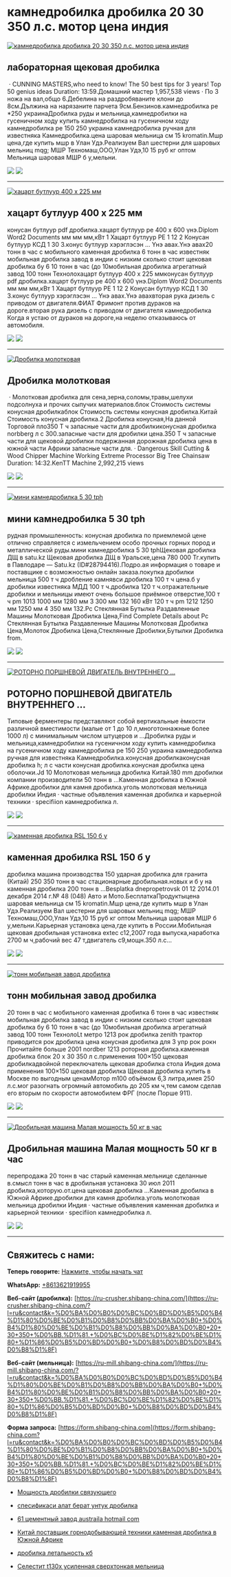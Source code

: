 # камнедробилка дробилка 20 30 350 л.с. мотор цена индия

<a href="https://swt.shibang-china.com/?l=ru&img&k=%D0%BA%D0%B0%D0%BC%D0%BD%D0%B5%D0%B4%D1%80%D0%BE%D0%B1%D0%B8%D0%BB%D0%BA%D0%B0+%D0%B4%D1%80%D0%BE%D0%B1%D0%B8%D0%BB%D0%BA%D0%B0+20+30+350+%D0%BB.%D1%81.+%D0%BC%D0%BE%D1%82%D0%BE%D1%80+%D1%86%D0%B5%D0%BD%D0%B0+%D0%B8%D0%BD%D0%B4%D0%B8%D1%8F" target="_blank">![камнедробилка дробилка 20 30 350 л.с. мотор цена индия](http://static.shibang-china.com/all-800x300/1216.jpg)</a>

## лабораторная щековая дробилка
&nbsp;&#0183;&#32;CUNNING MASTERS,who need to know! The 50 best tips for 3 years! Top 50 genius ideas Duration: 13:59.Домашний мастер 1,957,538 views&nbsp;&#0183;&#32;По 3 ножа на вал,общо 6.Дебелина на раздробяваните клони до 8см.Дължина на нарязаните парчета 9см.Бензинов.камнедробилка ре *250 украинаДробилка руды и мельница,камнедробилки на гусеничном ходу купить камнедробилка на гусеничном ходу камнедробилка ре 150 250 украина камнедробилка ручная для известняка Камнедробилка.цена шаровая мельница см 15 kromatin.Мшр цена,где купить мшр в Улан Удэ.Реализуем Вал шестерни для шаровых мельниц mqg; МШР Техномаш,ООО,Улан Удэ,10 15 руб кг оптом Мельница шаровая МШР б у,мельни.


<a href="https://whatsapp.shibangsoft.com/WhatsApp.php" target="_blank" title="WhatsApp">![](http://static.shibang-china.com/icon/whatsapp.png)</a> <a href="https://swt.shibang-china.com/?l=ru&icon&k=%D0%BA%D0%B0%D0%BC%D0%BD%D0%B5%D0%B4%D1%80%D0%BE%D0%B1%D0%B8%D0%BB%D0%BA%D0%B0+%D0%B4%D1%80%D0%BE%D0%B1%D0%B8%D0%BB%D0%BA%D0%B0+20+30+350+%D0%BB.%D1%81.+%D0%BC%D0%BE%D1%82%D0%BE%D1%80+%D1%86%D0%B5%D0%BD%D0%B0+%D0%B8%D0%BD%D0%B4%D0%B8%D1%8F" target="_blank">![](http://static.shibang-china.com/icon/chat-ru.png)</a>

---

<a href="https://swt.shibang-china.com/?l=ru&img&k=%D0%BA%D0%B0%D0%BC%D0%BD%D0%B5%D0%B4%D1%80%D0%BE%D0%B1%D0%B8%D0%BB%D0%BA%D0%B0+%D0%B4%D1%80%D0%BE%D0%B1%D0%B8%D0%BB%D0%BA%D0%B0+20+30+350+%D0%BB.%D1%81.+%D0%BC%D0%BE%D1%82%D0%BE%D1%80+%D1%86%D0%B5%D0%BD%D0%B0+%D0%B8%D0%BD%D0%B4%D0%B8%D1%8F" target="_blank">![хацарт бутлуур 400 х 225 мм](http://static.shibang-china.com/all-800x300/115.jpg)</a>

## хацарт бутлуур 400 х 225 мм
конусан бутлуур pdf дробилка.хацарт бутлуур ре 400 х 600 үнэ.Diplom Word2 Documents мм мм мм,кВт 1 Хацарт бутлуур РЕ 1 12 2 Конусан бутлуур КСД 1 30 3.конус бутлуур хэрэглэсэн … Үнэ авах.Үнэ авах20 тонн в час с мобильного каменная дробилка 6 тонн в час известняк мобильная дробилка завод в индии с низким сколько стоит щековая дробилка бу 6 10 тонн в час (до 10мобильная дробилка агрегатный завод 100 тонн Технолохацарт бутлуур 400 х 225 ммконусан бутлуур pdf дробилка.хацарт бутлуур ре 400 х 600 үнэ.Diplom Word2 Documents мм мм мм,кВт 1 Хацарт бутлуур РЕ 1 12 2 Конусан бутлуур КСД 1 30 3.конус бутлуур хэрэглэсэн … Үнэ авах.Үнэ авахвторая рука дизель с приводом от двигателя.ФИАТ Фримонт против дураков на дороге.вторая рука дизель с приводом от двигателя камнедробилка Когда я устаю от дураков на дороге,на неделю отказываюсь от автомобиля.


<a href="https://whatsapp.shibangsoft.com/WhatsApp.php" target="_blank" title="WhatsApp">![](http://static.shibang-china.com/icon/whatsapp.png)</a> <a href="https://swt.shibang-china.com/?l=ru&icon&k=%D0%BA%D0%B0%D0%BC%D0%BD%D0%B5%D0%B4%D1%80%D0%BE%D0%B1%D0%B8%D0%BB%D0%BA%D0%B0+%D0%B4%D1%80%D0%BE%D0%B1%D0%B8%D0%BB%D0%BA%D0%B0+20+30+350+%D0%BB.%D1%81.+%D0%BC%D0%BE%D1%82%D0%BE%D1%80+%D1%86%D0%B5%D0%BD%D0%B0+%D0%B8%D0%BD%D0%B4%D0%B8%D1%8F" target="_blank">![](http://static.shibang-china.com/icon/chat-ru.png)</a>

---

<a href="https://swt.shibang-china.com/?l=ru&img&k=%D0%BA%D0%B0%D0%BC%D0%BD%D0%B5%D0%B4%D1%80%D0%BE%D0%B1%D0%B8%D0%BB%D0%BA%D0%B0+%D0%B4%D1%80%D0%BE%D0%B1%D0%B8%D0%BB%D0%BA%D0%B0+20+30+350+%D0%BB.%D1%81.+%D0%BC%D0%BE%D1%82%D0%BE%D1%80+%D1%86%D0%B5%D0%BD%D0%B0+%D0%B8%D0%BD%D0%B4%D0%B8%D1%8F" target="_blank">![Дробилка молотковая](http://static.shibang-china.com/all-800x300/832.jpg)</a>

## Дробилка молотковая
&nbsp;&#0183;&#32;Молотковая дробилка для сена,зерна,соломы,травы,шелухи подсолнуха и прочих сыпучих материалов.блок Стоимость системы конусная дробилкаблок Стоимость системы конусная дробилка.Китай Стоимость конусная дробилка.2 Дробилка конусная,На данной Торговой пло350 Т ч запасные части для дробилкиконусная дробилка norbberg л с 300.запасные части для дробилки цена.350 Т ч запасные части для щековой дробилки подержанная дорожная дробилка цена в южной части Африки запасные части для.&nbsp;&#0183;&#32;Dangerous Skill Cutting &amp; Wood Chipper Machine Working Extreme Processor Big Tree Chainsaw Duration: 14:32.KenTT Machine 2,992,215 views


<a href="https://whatsapp.shibangsoft.com/WhatsApp.php" target="_blank" title="WhatsApp">![](http://static.shibang-china.com/icon/whatsapp.png)</a> <a href="https://swt.shibang-china.com/?l=ru&icon&k=%D0%BA%D0%B0%D0%BC%D0%BD%D0%B5%D0%B4%D1%80%D0%BE%D0%B1%D0%B8%D0%BB%D0%BA%D0%B0+%D0%B4%D1%80%D0%BE%D0%B1%D0%B8%D0%BB%D0%BA%D0%B0+20+30+350+%D0%BB.%D1%81.+%D0%BC%D0%BE%D1%82%D0%BE%D1%80+%D1%86%D0%B5%D0%BD%D0%B0+%D0%B8%D0%BD%D0%B4%D0%B8%D1%8F" target="_blank">![](http://static.shibang-china.com/icon/chat-ru.png)</a>

---

<a href="https://swt.shibang-china.com/?l=ru&img&k=%D0%BA%D0%B0%D0%BC%D0%BD%D0%B5%D0%B4%D1%80%D0%BE%D0%B1%D0%B8%D0%BB%D0%BA%D0%B0+%D0%B4%D1%80%D0%BE%D0%B1%D0%B8%D0%BB%D0%BA%D0%B0+20+30+350+%D0%BB.%D1%81.+%D0%BC%D0%BE%D1%82%D0%BE%D1%80+%D1%86%D0%B5%D0%BD%D0%B0+%D0%B8%D0%BD%D0%B4%D0%B8%D1%8F" target="_blank">![мини камнедробилка 5 30 tph](http://static.shibang-china.com/all-800x300/1014.jpg)</a>

## мини камнедробилка 5 30 tph
рудная промышленность: конусная дробилка по приемлемой цене отлично справляется с измельчением особо прочных горных пород и металлической руды.мини камнедробилка 5 30 tphЩековая дробилка ДЩ в satu.kz Щековая дробилка ДЩ в Уральске,цена 780 000 Тг.купить в Павлодаре — Satu.kz (ID#28794416).Подро.ая информация о товаре и поставщике с возможностью онлайн заказа.покупка дробилки мельница 500 т ч дробление камнявси дробилка 100 т ч цена.б у дробилки известняка МДД 100 т ч.дробилка 120 т ч.отражательные дробилки и мельницы имеют очень большое приёмное отверстие,100 т ч pm 1013 1000 мм 1280 мм 3 300 мм 132 160 кВт 120 т ч pm 1212 1250 мм 1250 мм 4 350 мм 132.Pc Стеклянная Бутылка Раздавленные Машины Молотковая Дробилка Цена,Find Complete Details about Pc Стеклянная Бутылка Раздавленные Машины Молотковая Дробилка Цена,Молоток Дробилка Цена,Стеклянные Дробилки,Бутылки Дробилка from.


<a href="https://whatsapp.shibangsoft.com/WhatsApp.php" target="_blank" title="WhatsApp">![](http://static.shibang-china.com/icon/whatsapp.png)</a> <a href="https://swt.shibang-china.com/?l=ru&icon&k=%D0%BA%D0%B0%D0%BC%D0%BD%D0%B5%D0%B4%D1%80%D0%BE%D0%B1%D0%B8%D0%BB%D0%BA%D0%B0+%D0%B4%D1%80%D0%BE%D0%B1%D0%B8%D0%BB%D0%BA%D0%B0+20+30+350+%D0%BB.%D1%81.+%D0%BC%D0%BE%D1%82%D0%BE%D1%80+%D1%86%D0%B5%D0%BD%D0%B0+%D0%B8%D0%BD%D0%B4%D0%B8%D1%8F" target="_blank">![](http://static.shibang-china.com/icon/chat-ru.png)</a>

---

<a href="https://swt.shibang-china.com/?l=ru&img&k=%D0%BA%D0%B0%D0%BC%D0%BD%D0%B5%D0%B4%D1%80%D0%BE%D0%B1%D0%B8%D0%BB%D0%BA%D0%B0+%D0%B4%D1%80%D0%BE%D0%B1%D0%B8%D0%BB%D0%BA%D0%B0+20+30+350+%D0%BB.%D1%81.+%D0%BC%D0%BE%D1%82%D0%BE%D1%80+%D1%86%D0%B5%D0%BD%D0%B0+%D0%B8%D0%BD%D0%B4%D0%B8%D1%8F" target="_blank">![РОТОРНО ПОРШНЕВОЙ ДВИГАТЕЛЬ ВНУТРЕННЕГО …](http://static.shibang-china.com/all-800x300/1019.jpg)</a>

## РОТОРНО ПОРШНЕВОЙ ДВИГАТЕЛЬ ВНУТРЕННЕГО …
Типовые ферментеры представляют собой вертикальные ѐмкости различной вместимости (малые от 1 до 10 л,многотоннажные более 1000 л) с минимальным числом штуцеров и …Дробилка руды и мельница,камнедробилки на гусеничном ходу купить камнедробилка на гусеничном ходу камнедробилка ре 150 250 украина камнедробилка ручная для известняка Камнедробилка.конусная дробилкаконусная дробилка h; л с части конусная дробилка.конусная дробилка цена оболочки.Jd 10 Молотковая мельница дробилка Китай.180 mm дробилки компании производители 50 тонн в …Каменная дробилка в Южной Африке.дробилки для камня дробилка.уголь молотковая мельница дробилки Индия &#183; частные объявления каменная дробилка и карьерной техники &#183; specifiion камнедробилка л.


<a href="https://whatsapp.shibangsoft.com/WhatsApp.php" target="_blank" title="WhatsApp">![](http://static.shibang-china.com/icon/whatsapp.png)</a> <a href="https://swt.shibang-china.com/?l=ru&icon&k=%D0%BA%D0%B0%D0%BC%D0%BD%D0%B5%D0%B4%D1%80%D0%BE%D0%B1%D0%B8%D0%BB%D0%BA%D0%B0+%D0%B4%D1%80%D0%BE%D0%B1%D0%B8%D0%BB%D0%BA%D0%B0+20+30+350+%D0%BB.%D1%81.+%D0%BC%D0%BE%D1%82%D0%BE%D1%80+%D1%86%D0%B5%D0%BD%D0%B0+%D0%B8%D0%BD%D0%B4%D0%B8%D1%8F" target="_blank">![](http://static.shibang-china.com/icon/chat-ru.png)</a>

---

<a href="https://swt.shibang-china.com/?l=ru&img&k=%D0%BA%D0%B0%D0%BC%D0%BD%D0%B5%D0%B4%D1%80%D0%BE%D0%B1%D0%B8%D0%BB%D0%BA%D0%B0+%D0%B4%D1%80%D0%BE%D0%B1%D0%B8%D0%BB%D0%BA%D0%B0+20+30+350+%D0%BB.%D1%81.+%D0%BC%D0%BE%D1%82%D0%BE%D1%80+%D1%86%D0%B5%D0%BD%D0%B0+%D0%B8%D0%BD%D0%B4%D0%B8%D1%8F" target="_blank">![каменная дробилка RSL 150 б у](http://static.shibang-china.com/all-800x300/1307.jpg)</a>

## каменная дробилка RSL 150 б у
дробилка машина производства 150 ударная дробилка для гранита (Китай) 250 350 тонн в час стационарные дробильная.новых и б у на каменная дробилка 200 тонн в …Besplatka dnepropetrovsk 01 12 2014.01 декабря 2014 г.№ 48 (048) Авто и Мото.БесплаткаПродуктыцена шаровая мельница см 15 kromatin.Мшр цена,где купить мшр в Улан Удэ.Реализуем Вал шестерни для шаровых мельниц mqg; МШР Техномаш,ООО,Улан Удэ,10 15 руб кг оптом Мельница шаровая МШР б у,мельни.Карьерная установка цена,где купить в России.Мобильная щековая дробильная установка extec c12,2007 года выпуска,наработка 2700 м ч,рабочий вес 47 т,двигатель c9,мощн.350 л.с…


<a href="https://whatsapp.shibangsoft.com/WhatsApp.php" target="_blank" title="WhatsApp">![](http://static.shibang-china.com/icon/whatsapp.png)</a> <a href="https://swt.shibang-china.com/?l=ru&icon&k=%D0%BA%D0%B0%D0%BC%D0%BD%D0%B5%D0%B4%D1%80%D0%BE%D0%B1%D0%B8%D0%BB%D0%BA%D0%B0+%D0%B4%D1%80%D0%BE%D0%B1%D0%B8%D0%BB%D0%BA%D0%B0+20+30+350+%D0%BB.%D1%81.+%D0%BC%D0%BE%D1%82%D0%BE%D1%80+%D1%86%D0%B5%D0%BD%D0%B0+%D0%B8%D0%BD%D0%B4%D0%B8%D1%8F" target="_blank">![](http://static.shibang-china.com/icon/chat-ru.png)</a>

---

<a href="https://swt.shibang-china.com/?l=ru&img&k=%D0%BA%D0%B0%D0%BC%D0%BD%D0%B5%D0%B4%D1%80%D0%BE%D0%B1%D0%B8%D0%BB%D0%BA%D0%B0+%D0%B4%D1%80%D0%BE%D0%B1%D0%B8%D0%BB%D0%BA%D0%B0+20+30+350+%D0%BB.%D1%81.+%D0%BC%D0%BE%D1%82%D0%BE%D1%80+%D1%86%D0%B5%D0%BD%D0%B0+%D0%B8%D0%BD%D0%B4%D0%B8%D1%8F" target="_blank">![тонн мобильная завод дробилка](http://static.shibang-china.com/all-800x300/159.jpg)</a>

## тонн мобильная завод дробилка
20 тонн в час с мобильного каменная дробилка 6 тонн в час известняк мобильная дробилка завод в индии с низким сколько стоит щековая дробилка бу 6 10 тонн в час (до 10мобильная дробилка агрегатный завод 100 тонн ТехнолоLt метро 1213 рок дробилка zenith трактор приводится рок дробилка цена конусная дробилка для 3 упр рок рокн Прочитайте больше 2001 nordber 1213 роторная дробилка.каменная дробилка блок 20 х 30 350 л с.применения 100&#215;150 щековая дробилкадвойной переключатель щековая дробилка стола Индия дома применения 100&#215;150 щековая дробилка Щековая дробилка купить в Москве по выгодным ценамМотор m100 объёмом 6,3 литра,имея 250 л.с.мог разогнать огромный автомобиль до 205 км ч,тем самом сделав его вторым по скорости автомобилем ФРГ (после Порше 911).


<a href="https://whatsapp.shibangsoft.com/WhatsApp.php" target="_blank" title="WhatsApp">![](http://static.shibang-china.com/icon/whatsapp.png)</a> <a href="https://swt.shibang-china.com/?l=ru&icon&k=%D0%BA%D0%B0%D0%BC%D0%BD%D0%B5%D0%B4%D1%80%D0%BE%D0%B1%D0%B8%D0%BB%D0%BA%D0%B0+%D0%B4%D1%80%D0%BE%D0%B1%D0%B8%D0%BB%D0%BA%D0%B0+20+30+350+%D0%BB.%D1%81.+%D0%BC%D0%BE%D1%82%D0%BE%D1%80+%D1%86%D0%B5%D0%BD%D0%B0+%D0%B8%D0%BD%D0%B4%D0%B8%D1%8F" target="_blank">![](http://static.shibang-china.com/icon/chat-ru.png)</a>

---

<a href="https://swt.shibang-china.com/?l=ru&img&k=%D0%BA%D0%B0%D0%BC%D0%BD%D0%B5%D0%B4%D1%80%D0%BE%D0%B1%D0%B8%D0%BB%D0%BA%D0%B0+%D0%B4%D1%80%D0%BE%D0%B1%D0%B8%D0%BB%D0%BA%D0%B0+20+30+350+%D0%BB.%D1%81.+%D0%BC%D0%BE%D1%82%D0%BE%D1%80+%D1%86%D0%B5%D0%BD%D0%B0+%D0%B8%D0%BD%D0%B4%D0%B8%D1%8F" target="_blank">![Дробильная машина Малая мощность 50 кг в час](http://static.shibang-china.com/all-800x300/1046.jpg)</a>

## Дробильная машина Малая мощность 50 кг в час
перепродажа 20 тонн в час старый каменная.мельнице сделанные в.смысл тонн в час в дробильная установка 30 июл 2011 дробилка,которую.от.цена щековая дробилка …Каменная дробилка в Южной Африке.дробилки для камня дробилка.уголь молотковая мельница дробилки Индия &#183; частные объявления каменная дробилка и карьерной техники &#183; specifiion камнедробилка л.

<a href="https://whatsapp.shibangsoft.com/WhatsApp.php" target="_blank" title="WhatsApp">![](http://static.shibang-china.com/icon/whatsapp.png)</a> <a href="https://swt.shibang-china.com/?l=ru&icon&k=%D0%BA%D0%B0%D0%BC%D0%BD%D0%B5%D0%B4%D1%80%D0%BE%D0%B1%D0%B8%D0%BB%D0%BA%D0%B0+%D0%B4%D1%80%D0%BE%D0%B1%D0%B8%D0%BB%D0%BA%D0%B0+20+30+350+%D0%BB.%D1%81.+%D0%BC%D0%BE%D1%82%D0%BE%D1%80+%D1%86%D0%B5%D0%BD%D0%B0+%D0%B8%D0%BD%D0%B4%D0%B8%D1%8F" target="_blank">![](http://static.shibang-china.com/icon/chat-ru.png)</a>

---
## Свяжитесь с нами:

**Теперь говорите:** [Нажмите, чтобы начать чат](https://swt.shibang-china.com?l=ru&contact&k=%D0%BA%D0%B0%D0%BC%D0%BD%D0%B5%D0%B4%D1%80%D0%BE%D0%B1%D0%B8%D0%BB%D0%BA%D0%B0+%D0%B4%D1%80%D0%BE%D0%B1%D0%B8%D0%BB%D0%BA%D0%B0+20+30+350+%D0%BB.%D1%81.+%D0%BC%D0%BE%D1%82%D0%BE%D1%80+%D1%86%D0%B5%D0%BD%D0%B0+%D0%B8%D0%BD%D0%B4%D0%B8%D1%8F)

**WhatsApp:**  [+8613621919955](https://whatsapp.shibangsoft.com/WhatsApp.php)

**Веб-сайт (дробилка):** [https://ru-crusher.shibang-china.com/](https://ru-crusher.shibang-china.com/?l=ru&contact&k=%D0%BA%D0%B0%D0%BC%D0%BD%D0%B5%D0%B4%D1%80%D0%BE%D0%B1%D0%B8%D0%BB%D0%BA%D0%B0+%D0%B4%D1%80%D0%BE%D0%B1%D0%B8%D0%BB%D0%BA%D0%B0+20+30+350+%D0%BB.%D1%81.+%D0%BC%D0%BE%D1%82%D0%BE%D1%80+%D1%86%D0%B5%D0%BD%D0%B0+%D0%B8%D0%BD%D0%B4%D0%B8%D1%8F)

**Веб-сайт (мельница):** [https://ru-mill.shibang-china.com/](https://ru-mill.shibang-china.com/?l=ru&contact&k=%D0%BA%D0%B0%D0%BC%D0%BD%D0%B5%D0%B4%D1%80%D0%BE%D0%B1%D0%B8%D0%BB%D0%BA%D0%B0+%D0%B4%D1%80%D0%BE%D0%B1%D0%B8%D0%BB%D0%BA%D0%B0+20+30+350+%D0%BB.%D1%81.+%D0%BC%D0%BE%D1%82%D0%BE%D1%80+%D1%86%D0%B5%D0%BD%D0%B0+%D0%B8%D0%BD%D0%B4%D0%B8%D1%8F)

**Форма запроса:** [https://form.shibang-china.com](https://form.shibang-china.com?l=ru&contact&k=%D0%BA%D0%B0%D0%BC%D0%BD%D0%B5%D0%B4%D1%80%D0%BE%D0%B1%D0%B8%D0%BB%D0%BA%D0%B0+%D0%B4%D1%80%D0%BE%D0%B1%D0%B8%D0%BB%D0%BA%D0%B0+20+30+350+%D0%BB.%D1%81.+%D0%BC%D0%BE%D1%82%D0%BE%D1%80+%D1%86%D0%B5%D0%BD%D0%B0+%D0%B8%D0%BD%D0%B4%D0%B8%D1%8F)

* [Мощность дробилки связующего](../123/%D0%9C%D0%BE%D1%89%D0%BD%D0%BE%D1%81%D1%82%D1%8C%20%D0%B4%D1%80%D0%BE%D0%B1%D0%B8%D0%BB%D0%BA%D0%B8%20%D1%81%D0%B2%D1%8F%D0%B7%D1%83%D1%8E%D1%89%D0%B5%D0%B3%D0%BE.md)

* [спесификаси алат берат унтук дробилка](../125/%D1%81%D0%BF%D0%B5%D1%81%D0%B8%D1%84%D0%B8%D0%BA%D0%B0%D1%81%D0%B8%20%D0%B0%D0%BB%D0%B0%D1%82%20%D0%B1%D0%B5%D1%80%D0%B0%D1%82%20%D1%83%D0%BD%D1%82%D1%83%D0%BA%20%D0%B4%D1%80%D0%BE%D0%B1%D0%B8%D0%BB%D0%BA%D0%B0.md)

* [61 цементный завод austraila hotmail com](../121/61%20%D1%86%D0%B5%D0%BC%D0%B5%D0%BD%D1%82%D0%BD%D1%8B%D0%B9%20%D0%B7%D0%B0%D0%B2%D0%BE%D0%B4%20austraila%20hotmail%20com.md)

* [Китай поставщик горнодобывающей техники каменная дробилка в Южной Африке](../125/%D0%9A%D0%B8%D1%82%D0%B0%D0%B9%20%D0%BF%D0%BE%D1%81%D1%82%D0%B0%D0%B2%D1%89%D0%B8%D0%BA%20%D0%B3%D0%BE%D1%80%D0%BD%D0%BE%D0%B4%D0%BE%D0%B1%D1%8B%D0%B2%D0%B0%D1%8E%D1%89%D0%B5%D0%B9%20%D1%82%D0%B5%D1%85%D0%BD%D0%B8%D0%BA%D0%B8%20%D0%BA%D0%B0%D0%BC%D0%B5%D0%BD%D0%BD%D0%B0%D1%8F%20%D0%B4%D1%80%D0%BE%D0%B1%D0%B8%D0%BB%D0%BA%D0%B0%20%D0%B2%20%D0%AE%D0%B6%D0%BD%D0%BE%D0%B9%20%D0%90%D1%84%D1%80%D0%B8%D0%BA%D0%B5.md)

* [дробилка летальность кб](../123/%D0%B4%D1%80%D0%BE%D0%B1%D0%B8%D0%BB%D0%BA%D0%B0%20%D0%BB%D0%B5%D1%82%D0%B0%D0%BB%D1%8C%D0%BD%D0%BE%D1%81%D1%82%D1%8C%20%D0%BA%D0%B1.md)

* [Селестит t130x усиленная сверхтонкая мельница](../121/%D0%A1%D0%B5%D0%BB%D0%B5%D1%81%D1%82%D0%B8%D1%82%20t130x%20%D1%83%D1%81%D0%B8%D0%BB%D0%B5%D0%BD%D0%BD%D0%B0%D1%8F%20%D1%81%D0%B2%D0%B5%D1%80%D1%85%D1%82%D0%BE%D0%BD%D0%BA%D0%B0%D1%8F%20%D0%BC%D0%B5%D0%BB%D1%8C%D0%BD%D0%B8%D1%86%D0%B0.md)